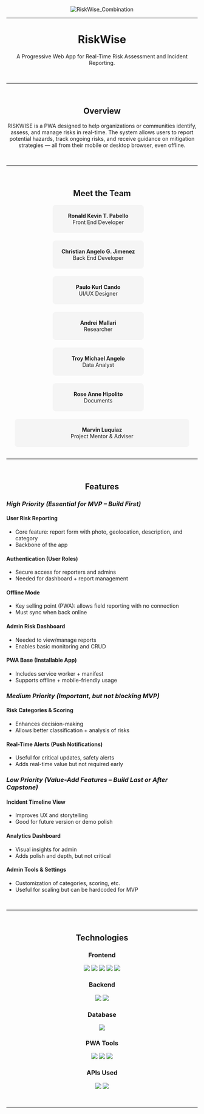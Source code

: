 <p align="center">
    <img src="https://github.com/user-attachments/assets/dce9ba5e-d150-45fc-807f-9020dfbe4783" alt="RiskWise_Combination" />
</p>
<hr/>

<h1 align="center">RiskWise</h1>
<p align="center">A Progressive Web App for Real-Time Risk Assessment and Incident Reporting.</p>

<br/>
<hr/>
<br/>

<h2 align="center">Overview</h2>
<p align="center">RISKWISE is a PWA designed to help organizations or communities identify, assess, and manage risks in real-time. The system allows users to report potential hazards, track ongoing risks, and receive guidance on mitigation strategies — all from their mobile or desktop browser, even offline.</p>

<br/>
<hr/>
<br/>

<h2 align="center">Meet the Team</h2>

<div align="center">
  <div style="display: flex; flex-wrap: wrap; justify-content: center; gap: 20px; max-width: 800px;">
    <div style="background: #f5f5f5; padding: 20px; border-radius: 8px; width: 200px;">
      <strong>Ronald Kevin T. Pabello</strong><br/>Front End Developer
    </div>
    <br />
    <div style="background: #f5f5f5; padding: 20px; border-radius: 8px; width: 200px;">
      <strong>Christian Angelo G. Jimenez</strong><br/>Back End Developer
    </div>
    <br />
    <div style="background: #f5f5f5; padding: 20px; border-radius: 8px; width: 200px;">
      <strong>Paulo Kurl Cando</strong><br/>UI/UX Designer
    </div>
    <br />
    <div style="background: #f5f5f5; padding: 20px; border-radius: 8px; width: 200px;">
      <strong>Andrei Mallari</strong><br/>Researcher
    </div>
    <br />
    <div style="background: #f5f5f5; padding: 20px; border-radius: 8px; width: 200px;">
      <strong>Troy Michael Angelo</strong><br/>Data Analyst
    </div>
    <br />
    <div style="background: #f5f5f5; padding: 20px; border-radius: 8px; width: 200px;">
      <strong>Rose Anne Hipolito</strong><br/>Documents
    </div>
    <br />
    <div style="background: #f5f5f5; padding: 20px; border-radius: 8px; width: 420px;">
      <strong>Marvin Luquiaz</strong><br/>Project Mentor & Adviser
    </div>
  </div>
</div>

<br/>
<hr/>
<br/>

<h2 align="center">Features</h2>

### **_High Priority (Essential for MVP – Build First)_**

#### User Risk Reporting

- Core feature: report form with photo, geolocation, description, and category
- Backbone of the app

#### Authentication (User Roles)

- Secure access for reporters and admins
- Needed for dashboard + report management

#### Offline Mode

- Key selling point (PWA): allows field reporting with no connection
- Must sync when back online

#### Admin Risk Dashboard

- Needed to view/manage reports
- Enables basic monitoring and CRUD

#### PWA Base (Installable App)

- Includes service worker + manifest
- Supports offline + mobile-friendly usage

### **_Medium Priority (Important, but not blocking MVP)_**

#### Risk Categories & Scoring

- Enhances decision-making
- Allows better classification + analysis of risks

#### Real-Time Alerts (Push Notifications)

- Useful for critical updates, safety alerts
- Adds real-time value but not required early

### **_Low Priority (Value-Add Features – Build Last or After Capstone)_**

#### Incident Timeline View

- Improves UX and storytelling
- Good for future version or demo polish

#### Analytics Dashboard

- Visual insights for admin
- Adds polish and depth, but not critical

#### Admin Tools & Settings

- Customization of categories, scoring, etc.
- Useful for scaling but can be hardcoded for MVP

<br/>
<hr/>
<br/>

<h2 align="center">Technologies</h2>

<h3 align="center">Frontend</h3>
<p align="center">
    <img src="https://img.shields.io/badge/-HTML5-E34F26?style=flat-square&logo=html5&logoColor=white" />
    <img src="https://img.shields.io/badge/-CSS3-1572B6?style=flat-square&logo=css3" />
    <img src="https://img.shields.io/badge/-React-61DAFB?style=flat-square&logo=react&logoColor=white" />
    <img src="https://img.shields.io/badge/-JavaScript-F7DF1E?style=flat-square&logo=javascript&logoColor=black" />
    <img src="https://img.shields.io/badge/-TailwindCSS-06B6D4?style=flat-square&logo=tailwindcss&logoColor=white" />
</p>

<h3 align="center">Backend</h3>
<p align="center">
    <img src="https://img.shields.io/badge/-Node.js-339933?style=flat-square&logo=node.js&logoColor=white" />
    <img src="https://img.shields.io/badge/-Firebase-FFCA28?style=flat-square&logo=firebase&logoColor=black" />
</p>

<h3 align="center">Database</h3>
<p align="center">
    <img src="https://img.shields.io/badge/-Firestore-FFA000?style=flat-square&logo=google-cloud&logoColor=white" />
</p>

<h3 align="center">PWA Tools</h3>
<p align="center">
    <img src="https://img.shields.io/badge/-Service%20Worker-333333?style=flat-square&logo=gear&logoColor=white" />
    <img src="https://img.shields.io/badge/-Web%20Manifest-5A0FC8?style=flat-square&logo=web&logoColor=white" />
    <img src="https://img.shields.io/badge/-IndexedDB-0066CC?style=flat-square&logoColor=white" />
</p>

<h3 align="center">APIs Used</h3>
<p align="center">
    <img src="https://img.shields.io/badge/-Geolocation%20API-0A66C2?style=flat-square&logo=googlemaps&logoColor=white" />
    <img src="https://img.shields.io/badge/-Camera%20API-FF6F00?style=flat-square&logo=unsplash&logoColor=white" />
</p>

<br/>
<hr/>
<br/>
